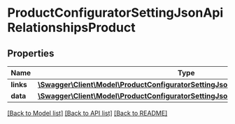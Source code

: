 # ProductConfiguratorSettingJsonApiRelationshipsProduct

## Properties
Name | Type | Description | Notes
------------ | ------------- | ------------- | -------------
**links** | [**\Swagger\Client\Model\ProductConfiguratorSettingJsonApiRelationshipsProductLinks**](ProductConfiguratorSettingJsonApiRelationshipsProductLinks.md) |  | [optional] 
**data** | [**\Swagger\Client\Model\ProductConfiguratorSettingJsonApiRelationshipsProductData**](ProductConfiguratorSettingJsonApiRelationshipsProductData.md) |  | [optional] 

[[Back to Model list]](../../README.md#documentation-for-models) [[Back to API list]](../../README.md#documentation-for-api-endpoints) [[Back to README]](../../README.md)

